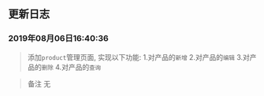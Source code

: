 ## 更新日志 

### 2019年08月06日16:40:36

> 添加`product`管理页面, 实现以下功能:
  1.对产品的`新增`
  2.对产品的`编辑`
  3.对产品的`删除`
  4.对产品的`查询`

> 备注
  无